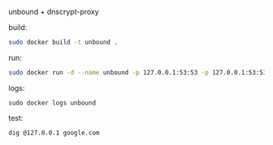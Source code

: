 unbound + dnscrypt-proxy

build:
~~~ sh
sudo docker build -t unbound .
~~~

run:
~~~ sh
sudo docker run -d --name unbound -p 127.0.0.1:53:53 -p 127.0.0.1:53:53/udp unbound
~~~

logs:
~~~
sudo docker logs unbound
~~~

test:
~~~
dig @127.0.0.1 google.com
~~~
